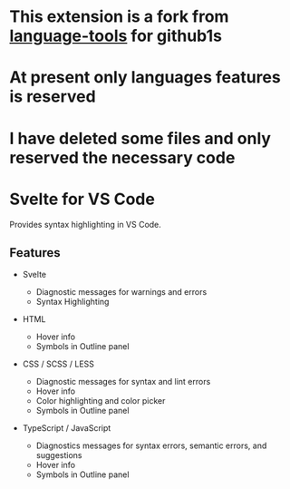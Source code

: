 # This extension is a fork from [language-tools](https://github.com/sveltejs/language-tools) for github1s

# At present only languages features is reserved

# I have deleted some files and only reserved the necessary code

# Svelte for VS Code

Provides syntax highlighting in VS Code.

## Features

- Svelte

  - Diagnostic messages for warnings and errors
  - Syntax Highlighting

- HTML
  - Hover info
  - Symbols in Outline panel
- CSS / SCSS / LESS
  - Diagnostic messages for syntax and lint errors
  - Hover info
  - Color highlighting and color picker
  - Symbols in Outline panel
- TypeScript / JavaScript
  - Diagnostics messages for syntax errors, semantic errors, and suggestions
  - Hover info
  - Symbols in Outline panel
